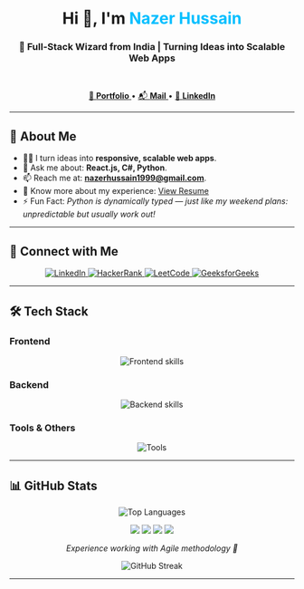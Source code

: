 <h1 align="center">
  Hi 👋, I'm <span style="color: #00bfff;">Nazer Hussain</span>
</h1>

<h3 align="center">
  🚀 Full-Stack Wizard from India | Turning Ideas into Scalable Web Apps
</h3>

<br/>

<p align="center">
  <a href="https://nazerhussain86.github.io/NazerHussain_Portfolio/" target="_blank">
    🧠 <b>Portfolio</b>
  </a> • 
  <a href="mailto:nazerhussain1999@gmail.com" target="_blank">
    📬 <b>Mail</b>
  </a> • 
  <a href="https://www.linkedin.com/in/nazerhussainabdulraheem/" target="_blank">
    💼 <b>LinkedIn</b>
  </a>
</p>

<hr>

## 🧠 About Me

- 👨‍💻 I turn ideas into **responsive, scalable web apps**.
- 💬 Ask me about: **React.js, C#, Python**.
- 📫 Reach me at: **nazerhussain1999@gmail.com**.
- 📄 Know more about my experience: [View Resume](#) <!-- Update your resume link here -->
- ⚡ Fun Fact: *Python is dynamically typed — just like my weekend plans: unpredictable but usually work out!*

<hr>

## 🤝 Connect with Me
<p align="center">
  <a href="https://linkedin.com/in/nazerhussainabdulraheem" target="_blank">
    <img src="https://img.shields.io/badge/LinkedIn-blue?style=for-the-badge&logo=linkedin" alt="LinkedIn"/>
  </a>
  <a href="https://www.hackerrank.com/nazerhussain1999" target="_blank">
    <img src="https://img.shields.io/badge/HackerRank-2EC866?style=for-the-badge&logo=HackerRank&logoColor=white" alt="HackerRank"/>
  </a>
  <a href="https://leetcode.com/nazerhussain1999" target="_blank">
    <img src="https://img.shields.io/badge/LeetCode-FFA116?style=for-the-badge&logo=leetcode&logoColor=white" alt="LeetCode"/>
  </a>
  <a href="https://auth.geeksforgeeks.org/user/nazerhussain1999" target="_blank">
    <img src="https://img.shields.io/badge/GeeksforGeeks-0F9D58?style=for-the-badge&logo=geeksforgeeks&logoColor=white" alt="GeeksforGeeks"/>
  </a>
</p>

<hr>

## 🛠️ Tech Stack

### Frontend
<p align="center">
  <img src="https://skillicons.dev/icons?i=html,css,javascript,typescript,react,tailwind,figma" alt="Frontend skills"/>
</p>

### Backend
<p align="center">
  <img src="https://skillicons.dev/icons?i=csharp,java,python,nodejs,express,mysql,sqlite,firebase" alt="Backend skills"/>
</p>

### Tools & Others
<p align="center">
  <img src="https://skillicons.dev/icons?i=linux,postman,photoshop,pandas" alt="Tools"/>
</p>

<hr>

## 📊 GitHub Stats

<p align="center">
  <img src="https://github-readme-stats.vercel.app/api/top-langs/?username=nazerhussain86&layout=compact&theme=tokyonight" alt="Top Languages" />
</p>
<p align="center">
  <img src="https://img.shields.io/static/v1?label=C%23&message=30%25&color=blue&style=for-the-badge"/>
  <img src="https://img.shields.io/static/v1?label=JavaScript&message=30%25&color=yellow&style=for-the-badge"/>
  <img src="https://img.shields.io/static/v1?label=SQL%20Server&message=30%25&color=orange&style=for-the-badge"/>
  <img src="https://img.shields.io/static/v1?label=React&message=10%25&color=cyan&style=for-the-badge"/>
</p>

<p align="center"><i>Experience working with Agile methodology 🚀</i></p>

<p align="center">
  <img src="https://github-readme-streak-stats.herokuapp.com/?user=nazerhussain86&theme=tokyonight" alt="GitHub Streak" />
</p>

---
